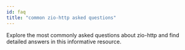 ```yaml
---
id: faq
title: "common zio-http asked questions"
---
```


Explore the most commonly asked questions about zio-http and find detailed answers in this informative resource.

